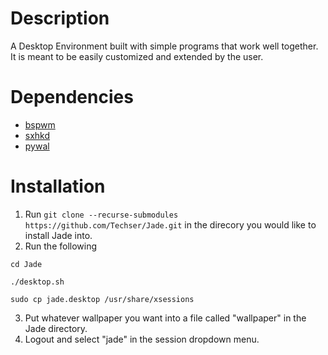 # Description
A Desktop Environment built with simple programs that work well together.
It is meant to be easily customized and extended by the user.

# Dependencies
+ [bspwm](https://github.com/baskerville/bspwm)
+ [sxhkd](https://github.com/baskerville/sxhkd)
+ [pywal](https://github.com/dylanaraps/pywal)

# Installation
1. Run `git clone --recurse-submodules https://github.com/Techser/Jade.git` in the direcory you would like to install Jade into.
2. Run the following

`cd Jade`
    
`./desktop.sh`
    
`sudo cp jade.desktop /usr/share/xsessions`

3. Put whatever wallpaper you want into a file called "wallpaper" in the Jade directory.
4. Logout and select "jade" in the session dropdown menu.
